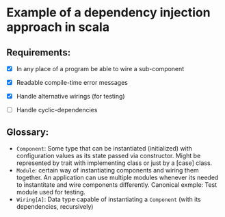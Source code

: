 # Example of a dependency injection approach in scala

## Requirements:
- [x] In any place of a program be able to wire a sub-component
- [x] Readable compile-time error messages
- [x] Handle alternative wirings (for testing)
- [ ] Handle cyclic-dependencies


## Glossary:
- `Component`: Some type that can be instantiated (initialized) with configuration values as its state passed via constructor. Might be represented by trait with implementing class or just by a [case] class. 
- `Module`: certain way of instantiating components and wiring them together. An application can use multiple modules whenever its needed to instantitate and wire components differently. Canonical exmple: Test module used for testing.
- `Wiring[A]`: Data type capable of instantiating a `Component` (with its dependencies, recursively)
